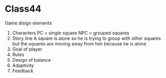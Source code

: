 # Class44

Game disign elements
1) Characters
   PC = single square
   NPC = grouped squares
2) Story line
   A square is alone so he is trying to group with other squares but the squares are moving away from him because he is alone
3) Goal of player
4) Rules
5) Design of balance
6) Adaptivity
7) Feedback   
